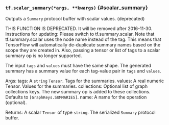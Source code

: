 ### `tf.scalar_summary(*args, **kwargs)` {#scalar_summary}

Outputs a `Summary` protocol buffer with scalar values. (deprecated)

THIS FUNCTION IS DEPRECATED. It will be removed after 2016-11-30.
Instructions for updating:
Please switch to tf.summary.scalar. Note that tf.summary.scalar uses the node name instead of the tag. This means that TensorFlow will automatically de-duplicate summary names based on the scope they are created in. Also, passing a tensor or list of tags to a scalar summary op is no longer supported.

  The input `tags` and `values` must have the same shape.  The generated
  summary has a summary value for each tag-value pair in `tags` and `values`.

  Args:
    tags: A `string` `Tensor`.  Tags for the summaries.
    values: A real numeric Tensor.  Values for the summaries.
    collections: Optional list of graph collections keys. The new summary op is
      added to these collections. Defaults to `[GraphKeys.SUMMARIES]`.
    name: A name for the operation (optional).

  Returns:
    A scalar `Tensor` of type `string`. The serialized `Summary` protocol
    buffer.


